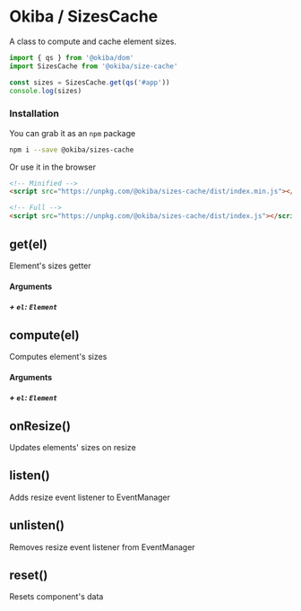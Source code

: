 

# Okiba / SizesCache
A class to compute and cache element sizes.




```javascript
import { qs } from '@okiba/dom'
import SizesCache from '@okiba/size-cache'

const sizes = SizesCache.get(qs('#app'))
console.log(sizes)
```



### Installation

You can grab it as an `npm` package
```bash
npm i --save @okiba/sizes-cache
```

Or use it in the browser
```html
<!-- Minified -->
<script src="https://unpkg.com/@okiba/sizes-cache/dist/index.min.js"></script>

<!-- Full -->
<script src="https://unpkg.com/@okiba/sizes-cache/dist/index.js"></script>
```







## get(el)


Element's sizes getter







#### Arguments


##### + `el`: `Element`







## compute(el)


Computes element's sizes







#### Arguments


##### + `el`: `Element`







## onResize()


Updates elements' sizes on resize







## listen()


Adds resize event listener to EventManager







## unlisten()


Removes resize event listener from EventManager







## reset()


Resets component's data






